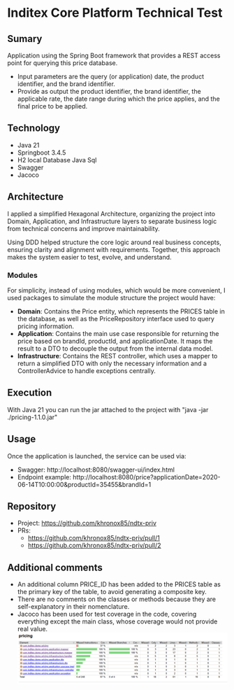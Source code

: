 # Inditex Core Platform Technical Test

## Sumary

Application using the Spring Boot framework that provides a REST access point for querying this price database.

* Input parameters are the query (or application) date, the product identifier, and the brand identifier.
* Provide as output the product identifier, the brand identifier, the applicable rate, the date range during which the price applies, and the final price to be applied.

## Technology

* Java 21
* Springboot 3.4.5
* H2 local Database Java Sql
* Swagger
* Jacoco

## Architecture

I applied a simplified Hexagonal Architecture, organizing the project into Domain, Application, and Infrastructure layers to separate business logic from technical concerns and improve maintainability.

Using DDD helped structure the core logic around real business concepts, ensuring clarity and alignment with requirements. Together, this approach makes the system easier to test, evolve, and understand.

### Modules

For simplicity, instead of using modules, which would be more convenient, I used packages to simulate the module structure the project would have:

* **Domain**: Contains the Price entity, which represents the PRICES table in the database, as well as the PriceRepository interface used to query pricing information.
* **Application**: Contains the main use case responsible for returning the price based on brandId, productId, and applicationDate. It maps the result to a DTO to decouple the output from the internal data model.
* **Infrastructure**: Contains the REST controller, which uses a mapper to return a simplified DTO with only the necessary information and a ControllerAdvice to handle exceptions centrally.

## Execution

With Java 21 you can run the jar attached to the project with "java -jar ./pricing-1.1.0.jar"

## Usage

Once the application is launched, the service can be used via:

* Swagger: http://localhost:8080/swagger-ui/index.html
* Endpoint example: http://localhost:8080/price?applicationDate=2020-06-14T10:00:00&productId=35455&brandId=1

## Repository

* Project: https://github.com/khronox85/ndtx-priv
* PRs: 
  * https://github.com/khronox85/ndtx-priv/pull/1
  * https://github.com/khronox85/ndtx-priv/pull/2

## Additional comments

* An additional column PRICE_ID has been added to the PRICES table as the primary key of the table, to avoid generating a composite key.
* There are no comments on the classes or methods because they are self-explanatory in their nomenclature.
* Jacoco has been used for test coverage in the code, covering everything except the main class, whose coverage would not provide real value.
![img.png](jacoco-report.png)
